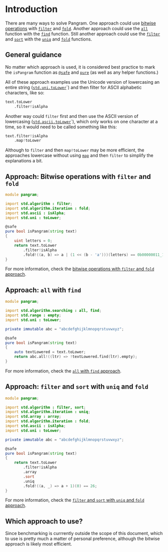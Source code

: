 # Introduction

There are many ways to solve Pangram.
One approach could use [bitwise operations][bitwise] with [`filter`][filter] and [`fold`][fold].
Another approach could use the [`all`][all] function with the [`find`][find] function.
Still another approach could use the [`filter`][filter] and [`sort`][sort] with the [`uniq`][uniq] and [`fold`][fold] functions.

## General guidance

No matter which approach is used, it is considered best practice to mark the `isPangram` function as
[`@safe`][safe] and [`pure`][pure] (as well as any helper functions.)

All of these approach examples use the Unicode version of lowercasing an entire string ([`std.uni.toLower`][uni-toLower]`)
and then filter for ASCII alphabetic characters, like so:

```d
text.toLower
    .filter!isAlpha
```

Another way could `filter` first and then use the ASCII version of lowercasing ([`std.ascii.toLower`][ascii-toLower]`), which only works on one character at a time,
so it would need to be called something like this:

```d
text.filter!isAlpha
    .map!toLower
```

Although to `filter` and then `map!toLower` may be more efficient,
the approaches lowercase without using [`map`][map] and then `filter` to simplify the explanations a bit.

## Approach: Bitwise operations with `filter` and `fold`

```d
module pangram;

import std.algorithm : filter;
import std.algorithm.iteration : fold;
import std.ascii : isAlpha;
import std.uni : toLower;

@safe
pure bool isPangram(string text)
{
    uint letters = 0;
    return text.toLower
        .filter!isAlpha
        .fold!((a, b) => a | (1 << (b - 'a')))(letters) == 0b00000011_1111_1111_1111_1111_1111_1111;
}
```

For more information, check the [bitwise operations with `filter` and `fold` approach][approach-bitwise-filter-fold].

## Approach: `all` with `find`

```d
module pangram;

import std.algorithm.searching : all, find;
import std.range : empty;
import std.uni : toLower;

private immutable abc = "abcdefghijklmnopqrstuvwxyz";

@safe
pure bool isPangram(string text)
{
    auto textLowered = text.toLower;
    return abc.all!((ltr) => !textLowered.find(ltr).empty);
}
```

For more information, check the [`all` with `find` approach][approach-all-find].

## Approach: `filter` and `sort` with `uniq` and `fold`

```d
module pangram;

import std.algorithm : filter, sort;
import std.algorithm.iteration : uniq;
import std.array : array;
import std.algorithm.iteration : fold;
import std.ascii : isAlpha;
import std.uni : toLower;

private immutable abc = "abcdefghijklmnopqrstuvwxyz";

@safe
pure bool isPangram(string text)
{
    return text.toLower
        .filter!isAlpha
        .array
        .sort
        .uniq
        .fold!((a, _) => a + 1)(0) == 26;
}
```

For more information, check the [`filter` and `sort` with `uniq` and `fold` approach][approach-filter-sort-uniq-fold].

## Which approach to use?

Since benchmarking is currrently outside the scope of this document, which to use is pretty much a matter of personal preference,
although the bitwise approach is likely most efficient.

[bitwise]: https://tour.dlang.org/tour/en/gems/bit-manipulation
[all]: https://dlang.org/phobos/std_algorithm_searching.html#all
[find]: https://dlang.org/phobos/std_algorithm_searching.html#find
[filter]: https://dlang.org/phobos/std_algorithm_iteration.html#.filter
[map]: https://dlang.org/phobos/std_algorithm_iteration.html#map
[fold]: https://dlang.org/phobos/std_algorithm_iteration.html#fold
[sort]: https://dlang.org/phobos/std_algorithm_sorting.html#sort
[uniq]: https://dlang.org/phobos/std_algorithm_iteration.html#uniq
[safe]: https://dlang.org/spec/function.html#function-safety
[pure]: https://dlang.org/spec/function.html#pure-functions
[uni-tolower]: https://dlang.org/library/std/uni/to_lower.html
[ascii-tolower]: https://dlang.org/library/std/ascii/to_lower.html
[approach-bitwise-filter-fold]: https://exercism.org/tracks/d/exercises/pangram/approaches/bitwise-filter-fold
[approach-all-find]: https://exercism.org/tracks/d/exercises/pangram/approaches/all-find
[approach-filter-sort-uniq-fold]: https://exercism.org/tracks/d/exercises/pangram/approaches/filter-sort-uniq-fold
